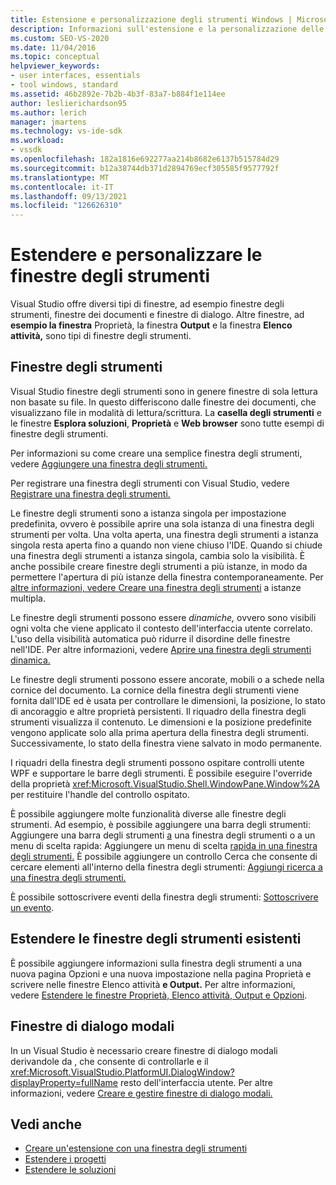 ```yaml
---
title: Estensione e personalizzazione degli strumenti Windows | Microsoft Docs
description: Informazioni sull'estensione e la personalizzazione delle finestre degli strumenti Visual Studio, tra cui il Finestra Proprietà, la finestra Output e la Elenco attività finestra.
ms.custom: SEO-VS-2020
ms.date: 11/04/2016
ms.topic: conceptual
helpviewer_keywords:
- user interfaces, essentials
- tool windows, standard
ms.assetid: 46b2892e-7b2b-4b3f-83a7-b884f1e114ee
author: leslierichardson95
ms.author: lerich
manager: jmartens
ms.technology: vs-ide-sdk
ms.workload:
- vssdk
ms.openlocfilehash: 182a1816e692277aa214b8682e6137b515784d29
ms.sourcegitcommit: b12a38744db371d2894769ecf305585f9577792f
ms.translationtype: MT
ms.contentlocale: it-IT
ms.lasthandoff: 09/13/2021
ms.locfileid: "126626310"
---
```

# <a name="extend-and-customize-tool-windows"></a>Estendere e personalizzare le finestre degli strumenti
Visual Studio offre diversi tipi di finestre, ad esempio finestre degli strumenti, finestre dei documenti e finestre di dialogo. Altre finestre, ad **esempio la finestra** Proprietà, la finestra **Output** e la finestra **Elenco attività,** sono tipi di finestre degli strumenti.

## <a name="tool-windows"></a>Finestre degli strumenti
 Visual Studio finestre degli strumenti sono in genere finestre di sola lettura non basate su file. In questo differiscono dalle finestre dei documenti, che visualizzano file in modalità di lettura/scrittura. La **casella degli strumenti** e le finestre **Esplora soluzioni**, **Proprietà** e **Web browser** sono tutte esempi di finestre degli strumenti.

 Per informazioni su come creare una semplice finestra degli strumenti, vedere [Aggiungere una finestra degli strumenti.](../extensibility/adding-a-tool-window.md)

 Per registrare una finestra degli strumenti con Visual Studio, vedere [Registrare una finestra degli strumenti.](../extensibility/registering-a-tool-window.md)

 Le finestre degli strumenti sono a istanza singola per impostazione predefinita, ovvero è possibile aprire una sola istanza di una finestra degli strumenti per volta. Una volta aperta, una finestra degli strumenti a istanza singola resta aperta fino a quando non viene chiuso l'IDE. Quando si chiude una finestra degli strumenti a istanza singola, cambia solo la visibilità. È anche possibile creare finestre degli strumenti a più istanze, in modo da permettere l'apertura di più istanze della finestra contemporaneamente. Per [altre informazioni, vedere Creare una finestra degli strumenti](../extensibility/creating-a-multi-instance-tool-window.md) a istanze multipla.

 Le finestre degli strumenti possono essere *dinamiche,* ovvero sono visibili ogni volta che viene applicato il contesto dell'interfaccia utente correlato. L'uso della visibilità automatica può ridurre il disordine delle finestre nell'IDE. Per altre informazioni, vedere [Aprire una finestra degli strumenti dinamica.](../extensibility/opening-a-dynamic-tool-window.md)

 Le finestre degli strumenti possono essere ancorate, mobili o a schede nella cornice del documento. La cornice della finestra degli strumenti viene fornita dall'IDE ed è usata per controllare le dimensioni, la posizione, lo stato di ancoraggio e altre proprietà persistenti. Il riquadro della finestra degli strumenti visualizza il contenuto. Le dimensioni e la posizione predefinite vengono applicate solo alla prima apertura della finestra degli strumenti. Successivamente, lo stato della finestra viene salvato in modo permanente.

 I riquadri della finestra degli strumenti possono ospitare controlli utente WPF e supportare le barre degli strumenti. È possibile eseguire l'override della proprietà <xref:Microsoft.VisualStudio.Shell.WindowPane.Window%2A> per restituire l'handle del controllo ospitato.

 È possibile aggiungere molte funzionalità diverse alle finestre degli strumenti. Ad esempio, è possibile aggiungere una barra degli strumenti: Aggiungere una barra degli strumenti [a](../extensibility/adding-a-toolbar-to-a-tool-window.md) una finestra degli strumenti o a un menu di scelta rapida: Aggiungere un menu di scelta [rapida in una finestra degli strumenti.](../extensibility/adding-a-shortcut-menu-in-a-tool-window.md) È possibile aggiungere un controllo Cerca che consente di cercare elementi all'interno della finestra degli strumenti: [Aggiungi ricerca a una finestra degli strumenti.](../extensibility/adding-search-to-a-tool-window.md)

 È possibile sottoscrivere eventi della finestra degli strumenti: [Sottoscrivere un evento](../extensibility/subscribing-to-an-event.md).

## <a name="extend-existing-tool-windows"></a>Estendere le finestre degli strumenti esistenti
 È possibile aggiungere informazioni sulla finestra degli strumenti a una  nuova pagina Opzioni  e una nuova impostazione nella pagina Proprietà e scrivere nelle finestre Elenco attività **e Output.**  Per altre informazioni, vedere [Estendere le finestre Proprietà, Elenco attività, Output e Opzioni](../extensibility/extending-the-properties-task-list-output-and-options-windows.md).

## <a name="modal-dialog-boxes"></a>Finestre di dialogo modali
 In un Visual Studio è necessario creare finestre di dialogo modali derivandole da , che consente di controllarle e il <xref:Microsoft.VisualStudio.PlatformUI.DialogWindow?displayProperty=fullName> resto dell'interfaccia utente. Per altre informazioni, vedere [Creare e gestire finestre di dialogo modali.](../extensibility/creating-and-managing-modal-dialog-boxes.md)

## <a name="see-also"></a>Vedi anche
- [Creare un'estensione con una finestra degli strumenti](../extensibility/creating-an-extension-with-a-tool-window.md)
- [Estendere i progetti](../extensibility/extending-projects.md)
- [Estendere le soluzioni](../extensibility/extending-solutions.md)
